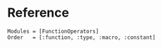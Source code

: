 # Reference 

```@autodocs
Modules = [FunctionOperators]
Order   = [:function, :type, :macro, :constant]
```
